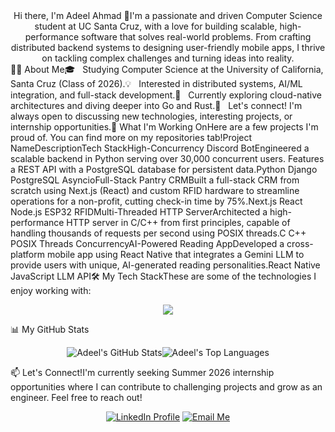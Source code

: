 <div align="center">Hi there, I'm Adeel Ahmad 👋I'm a passionate and driven Computer Science student at UC Santa Cruz, with a love for building scalable, high-performance software that solves real-world problems. From crafting distributed backend systems to designing user-friendly mobile apps, I thrive on tackling complex challenges and turning ideas into reality.</div>👨‍💻 About Me🎓   Studying Computer Science at the University of California, Santa Cruz (Class of 2026).💡   Interested in distributed systems, AI/ML integration, and full-stack development.🌱   Currently exploring cloud-native architectures and diving deeper into Go and Rust.💬   Let's connect! I'm always open to discussing new technologies, interesting projects, or internship opportunities.🚀 What I'm Working OnHere are a few projects I'm proud of. You can find more on my repositories tab!Project NameDescriptionTech StackHigh-Concurrency Discord BotEngineered a scalable backend in Python serving over 30,000 concurrent users. Features a REST API with a PostgreSQL database for persistent data.Python Django PostgreSQL AsyncioFull-Stack Pantry CRMBuilt a full-stack CRM from scratch using Next.js (React) and custom RFID hardware to streamline operations for a non-profit, cutting check-in time by 75%.Next.js React Node.js ESP32 RFIDMulti-Threaded HTTP ServerArchitected a high-performance HTTP server in C/C++ from first principles, capable of handling thousands of requests per second using POSIX threads.C C++ POSIX Threads ConcurrencyAI-Powered Reading AppDeveloped a cross-platform mobile app using React Native that integrates a Gemini LLM to provide users with unique, AI-generated reading personalities.React Native JavaScript LLM API🛠️ My Tech StackThese are some of the technologies I enjoy working with:<p align="center"><a href="https://skillicons.dev"><img src="https://www.google.com/search?q=https://skillicons.dev/icons%3Fi%3Dpython,java,cpp,c,js,ts,react,angular,nodejs,django,postgres,aws,gcp,docker,git" /></a></p>📊 My GitHub Stats<p align="center"><img src="https://www.google.com/search?q=https://github-readme-stats.vercel.app/api%3Fusername%3Dadeelamad%26show_icons%3Dtrue%26theme%3Dradical%26rank_icon%3Dgithub" alt="Adeel's GitHub Stats" /><img src="https://www.google.com/search?q=https://github-readme-stats.vercel.app/api/top-langs/%3Fusername%3Dadeelamad%26layout%3Dcompact%26theme%3Dradical" alt="Adeel's Top Languages" /></p>📫 Let's Connect!I'm currently seeking Summer 2026 internship opportunities where I can contribute to challenging projects and grow as an engineer. Feel free to reach out!<p align="center"><a href="https://www.linkedin.com/in/adeel-ahmad-26847524a/"><img src="https://www.google.com/search?q=https://img.shields.io/badge/LinkedIn-0077B5%3Fstyle%3Dfor-the-badge%26logo%3Dlinkedin%26logoColor%3Dwhite" alt="LinkedIn Profile"/></a>&nbsp;<a href="mailto:aahmad9@ucsc.edu"><img src="https://www.google.com/search?q=https://img.shields.io/badge/Email-D14836%3Fstyle%3Dfor-the-badge%26logo%3Dgmail%26logoColor%3Dwhite" alt="Email Me"/></a></p>
